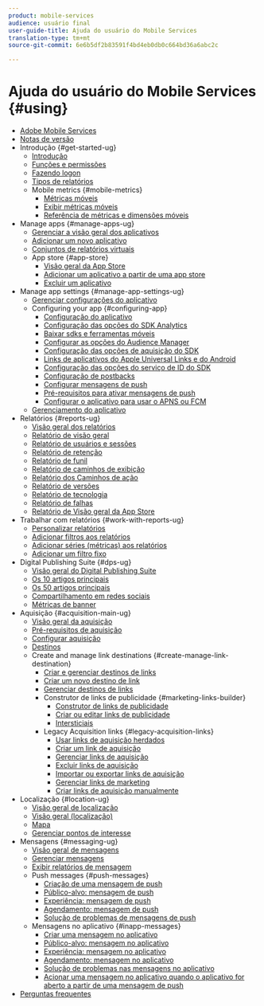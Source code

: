 ```yaml
---
product: mobile-services
audience: usuário final
user-guide-title: Ajuda do usuário do Mobile Services
translation-type: tm+mt
source-git-commit: 6e6b5df2b83591f4bd4eb0db0c664bd36a6abc2c

---
```



# Ajuda do usuário do Mobile Services {#using}

+ [Adobe Mobile Services](home.md)
+ [Notas de versão](whatsnew.md)
+ Introdução {#get-started-ug}
   + [Introdução](gs/gs.md)
   + [Funções e permissões](gs/c-mob-roles-and-permissions.md)
   + [Fazendo logon](gs/gs-signin.md)
   + [Tipos de relatórios](gs/reports-types.md)
   + Mobile metrics {#mobile-metrics}
      + [Métricas móveis](gs/metrics/metrics.md)
      + [Exibir métricas móveis](gs/metrics/overview.md)
      + [Referência de métricas e dimensões móveis](gs/metrics/metrics-reference.md)
+ Manage apps {#manage-apps-ug}
   + [Gerenciar a visão geral dos aplicativos](manage-apps/manage-apps.md)
   + [Adicionar um novo aplicativo](manage-apps/t-new-app.md)
   + [Conjuntos de relatórios virtuais](manage-apps/c-mob-vrs.md)
   + App store {#app-store}
      + [Visão geral da App Store](manage-apps/c-app-store/c-app-store.md)
      + [Adicionar um aplicativo a partir de uma app store](manage-apps/c-app-store/t-app-store-app.md)
      + [Excluir um aplicativo](manage-apps/t-delete-apps.md)
+ Manage app settings {#manage-app-settings-ug}
   + [Gerenciar configurações do aplicativo](c-manage-app-settings/c-manage-app-settings.md)
   + Configuring your app {#configuring-app}
      + [Configuração do aplicativo](c-manage-app-settings/c-mob-confg-app/c-mob-confg-app.md)
      + [Configuração das opções do SDK Analytics](c-manage-app-settings/c-mob-confg-app/t-config-analytics/t-config-analytics.md)
      + [Baixar sdks e ferramentas móveis](c-manage-app-settings/c-mob-confg-app/t-config-analytics/download-sdk.md)
      + [Configurar as opções do Audience Manager](c-manage-app-settings/c-mob-confg-app/t-config-aam.md)
      + [Configuração das opções de aquisição do SDK](c-manage-app-settings/c-mob-confg-app/t-config-acquisition.md)
      + [Links de aplicativos do Apple Universal Links e do Android](c-manage-app-settings/c-mob-confg-app/c-universal-app-links.md)
      + [Configuração das opções do serviço de ID do SDK](c-manage-app-settings/c-mob-confg-app/t-config-visitor.md)
      + [Configuração de postbacks](c-manage-app-settings/c-mob-confg-app/signals.md)
      + [Configurar mensagens de push](c-manage-app-settings/c-mob-confg-app/configure-push-messaging/configure-push-messaging.md)
      + [Pré-requisitos para ativar mensagens de push](c-manage-app-settings/c-mob-confg-app/configure-push-messaging/prerequisites-push-messaging.md)
      + [Configurar o aplicativo para usar o APNS ou FCM](c-manage-app-settings/c-mob-confg-app/configure-push-messaging/configure-app-apns-gcm.md)
   + [Gerenciamento do aplicativo](c-manage-app-settings/c-mob-manage-app.md)
+ Relatórios {#reports-ug}
   + [Visão geral dos relatórios](usage/usage.md)
   + [Relatório de visão geral](usage/usage-overview.md)
   + [Relatório de usuários e sessões](usage/users-sessions.md)
   + [Relatório de retenção](usage/reports-retention.md)
   + [Relatório de funil](usage/reports-funnel.md)
   + [Relatório de caminhos de exibição](usage/reports-view-paths.md)
   + [Relatório dos Caminhos de ação](usage/reports-action-paths.md)
   + [Relatório de versões](usage/c-reports-versions.md)
   + [Relatório de tecnologia](usage/reports-technology.md)
   + [Relatório de falhas](usage/c-crashes.md)
   + [Relatório de Visão geral da App Store](usage/c-app-store-store-performance.md)
+ Trabalhar com relatórios {#work-with-reports-ug}
   + [Personalizar relatórios](usage/reports-customize/reports-customize.md)
   + [Adicionar filtros aos relatórios](usage/reports-customize/t-reports-customize.md)
   + [Adicionar séries (métricas) aos relatórios](usage/reports-customize/t-reports-series.md)
   + [Adicionar um filtro fixo](usage/reports-customize/t-sticky-filter.md)
+ Digital Publishing Suite {#dps-ug}
   + [Visão geral do Digital Publishing Suite](dps/dps.md)
   + [Os 10 artigos principais](dps/dps-top-ten-articles.md)
   + [Os 50 artigos principais](dps/dps-top-50-articles.md)
   + [Compartilhamento em redes sociais](dps/dps-social-sharing.md)
   + [Métricas de banner](dps/dps-banner-metrics.md)
+ Aquisição {#acquisition-main-ug}
   + [Visão geral da aquisição](acquisition-main/acquisition-main.md)
   + [Pré-requisitos de aquisição](acquisition-main/c-acquisition-prerequisites.md)
   + [Configurar aquisição](acquisition-main/t-enable-acquisition.md)
   + [Destinos](acquisition-main/c-create-destinations.md)
   + Create and manage link destinations {#create-manage-link-destination}
      + [Criar e gerenciar destinos de links](acquisition-main/c-manage-link-destinations/c-manage-link-destinations.md)
      + [Criar um novo destino de link](acquisition-main/c-manage-link-destinations/t-create-new-app-deep-link-destination.md)
      + [Gerenciar destinos de links](acquisition-main/c-manage-link-destinations/t-archive-unarchive-link-destinations.md)
      + Construtor de links de publicidade {#marketing-links-builder}
         + [Construtor de links de publicidade](acquisition-main/c-marketing-links-builder/c-marketing-links-builder.md)
         + [Criar ou editar links de publicidade](acquisition-main/c-marketing-links-builder/t-create-edit-adobe-links/t-create-edit-adobe-links.md)
         + [Intersticiais](acquisition-main/c-marketing-links-builder/t-create-edit-adobe-links/t-interstitials.md)
      + Legacy Acquisition links {#legacy-acquisition-links}
         + [Usar links de aquisição herdados](acquisition-main/c-marketing-links-builder/t-create-edit-adobe-links/c-use-legacy-acquisition-links/c-use-legacy-acquisition-links.md)
         + [Criar um link de aquisição](acquisition-main/c-marketing-links-builder/t-create-edit-adobe-links/c-use-legacy-acquisition-links/t-acquisition-link.md)
         + [Gerenciar links de aquisição](acquisition-main/c-marketing-links-builder/t-create-edit-adobe-links/c-use-legacy-acquisition-links/c-manage-acquisition-links/c-manage-acquisition-links.md)
         + [Excluir links de aquisição](acquisition-main/c-marketing-links-builder/t-create-edit-adobe-links/c-use-legacy-acquisition-links/c-manage-acquisition-links/t-acquisition-del.md)
         + [Importar ou exportar links de aquisição](acquisition-main/c-marketing-links-builder/t-create-edit-adobe-links/c-use-legacy-acquisition-links/c-manage-acquisition-links/t-acquisition-import.md)
         + [Gerenciar links de marketing](acquisition-main/c-marketing-links-builder/c-manage-adobe-links.md)
         + [Criar links de aquisição manualmente](acquisition-main/c-marketing-links-builder/acquisition-link-manual.md)
+ Localização {#location-ug}
   + [Visão geral de localização](location/location-overview.md)
   + [Visão geral (localização)](location/c-location-overview.md)
   + [Mapa](location/c-map-points.md)
   + [Gerenciar pontos de interesse](location/t-manage-points.md)
+ Mensagens {#messaging-ug}
   + [Visão geral de mensagens](in-app-messaging/in-app-messaging.md)
   + [Gerenciar mensagens](in-app-messaging/messages-manage/messages-manage.md)
   + [Exibir relatórios de mensagem](in-app-messaging/messages-manage/view-message-reports.md)
   + Push messages {#push-messages}
      + [Criação de uma mensagem de push](in-app-messaging/t-create-push-message/t-create-push-message.md)
      + [Público-alvo: mensagem de push](in-app-messaging/t-create-push-message/c-audience-push-message.md)
      + [Experiência: mensagem de push](in-app-messaging/t-create-push-message/c-experience-push-message.md)
      + [Agendamento: mensagem de push](in-app-messaging/t-create-push-message/c-schedule-push-message.md)
      + [Solução de problemas de mensagens de push](in-app-messaging/t-create-push-message/c-troubleshooting-push-messaging.md)
   + Mensagens no aplicativo {#inapp-messages}
      + [Criar uma mensagem no aplicativo](in-app-messaging/t-in-app-message/t-in-app-message.md)
      + [Público-alvo: mensagem no aplicativo](in-app-messaging/t-in-app-message/c-audience-in-app-message.md)
      + [Experiência: mensagem no aplicativo](in-app-messaging/t-in-app-message/c-experience-in-app-message.md)
      + [Agendamento: mensagem no aplicativo](in-app-messaging/t-in-app-message/c-schedule-in-app-message.md)
      + [Solução de problemas nas mensagens no aplicativo](in-app-messaging/t-in-app-message/in-apps-ts.md)
      + [Acionar uma mensagem no aplicativo quando o aplicativo for aberto a partir de uma mensagem de push](in-app-messaging/t-mob-trig-in-app-open-app-from-push.md)
+ [Perguntas frequentes](faq-mobile.md)